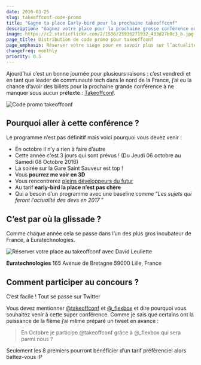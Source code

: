 ```yaml
---
date: 2016-03-25
slug: takeoffconf-code-promo
title: "Gagne ta place Early-bird pour la prochaine takeoffconf"
description: "Gagnez votre place pour la prochaine grosse conférence organisée par des dev et pour les dev dans le Nord de la France à Lille"
image: https://c2.staticflickr.com/2/1536/25936271932_433d27b0c3_b.jpg
page_title: Distribution de code promo pour takeoffconf
page_emphasis: Réserver votre siège pour en savoir plus sur l’actualité des devs en 2017
changefreq: monthly
priority: 0.5
---
```


Ajourd’hui c’est un bonne journée pour plusieurs raisons : c’est vendredi et en tant que leader de communauté tech dans le nord de la France, j’ai eu la chance d’avoir des billets pour la prochaine grande conférence à ne manquer sous aucun prétexte : [Takeoffconf](http://takeoffconf.com/).

![Code promo takeoffconf](https://c2.staticflickr.com/2/1536/25936271932_433d27b0c3_b.jpg)

## Pourquoi aller à cette conférence ?

Le programme n’est pas définitif mais voici pourquoi vous devez venir :

- En octobre il n’y a rien à faire d’autre
- Cette année c'est 3 jours qui sont prévus ! (Du Jeudi 06 octobre au Samedi 08 Octobre 2016)
- La soirée sur la Gare Saint Sauveur est top !
- Vous __pourrez me voir en 3D__
- Vous rencontrerez [pleins développeurs du futur](https://twitter.com/takeoffconf/status/429257447866662912)
- Au tarif __early-bird la place n’est pas chère__
- Qui a besoin d’un programme avec une baseline comme “_Les sujets qui feront l’actualité des devs en 2017_ ”


## C’est par où la glissade ?

Comme chaque année cela se passe dans l’un des plus gros incubateur de France, à Euratechnologies.

![Réserver votre place au takeoffconf avec David Leuliette](https://c2.staticflickr.com/6/5012/5455442855_2062c40e12_b.jpg)

__Euratechnologies__
165 Avenue de Bretagne
59000 Lille, France

## Comment participer au concours ?

C’est facile ! Tout se passe sur Twitter

Vous devez mentionner [@takeoffconf](https://twitter.com/TakeOffConf) et [@_flexbox](https://twitter.com/_flexbox) et dire pourquoi vous souhaitez venir à cette super conférence. Comme je sais que certains ont la puissance de la flème j’ai même préparé un tweet en avance :

> En Octobre je participe @takeoffconf grâce à @_flexbox qui sera parmi nous ?



Seulement les 8 premiers pourront bénéficier d’un tarif préférenciel alors battez-vous :P

